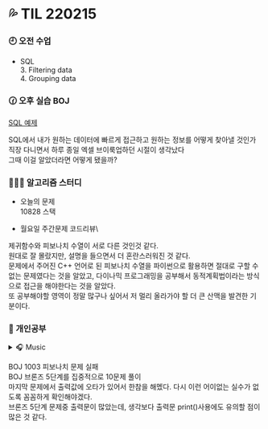 # 💦 TIL 220215

### 🕘 오전 수업

- SQL\
  3. Filtering data\
  4. Grouping data

### 🕜 오후 실습 BOJ

[SQL 예제](/TIL/week8/02.13/DB_04_02_SQL_single_table_queries.sql)

SQL에서 내가 원하는 데이터에 빠르게 접근하고 원하는 정보를 어떻게 찾아낼 것인가\
직장 다니면서 하루 종일 엑셀 브이룩업하던 시절이 생각났다\
그때 이걸 알았더라면 어떻게 됐을까?

</div>
</details>

### 👨🏻‍🏫 알고리즘 스터디

- 오늘의 문제\
  10828 스택

- 월요일 주간문제 코드리뷰\

제귀함수와 피보나치 수열이 서로 다른 것인것 같다.\
원대로 잘 몰랐지만, 설명을 들으면서 더 혼란스러워진 것 같다.\
문제에서 주어진 C++ 언어로 된 피보나치 수열을 파이썬으로 활용하면 절대로 구할 수 없는 문제였다는 것을 알았고, 다이나믹 프로그래밍을 공부해서 동적계획법이라는 방식으로 접근을 해야한다는 것을 알았다.\
또 공부해야할 영역이 정말 많구나 싶어서 저 멀리 올라가야 할 더 큰 산맥을 발견한 기분이다.

### 🤨 개인공부

<details>
    <summary> 🎧 Music</summary>

[essential;](https://www.youtube.com/watch?v=TNkM5_nf01U)

</details>

BOJ 1003 피보나치 문제 실패\
BOJ 브론즈 5단계를 집중적으로 10문제 풀이\
마지막 문제에서 출력값에 오타가 있어서 한참을 해멨다. 다시 이런 어이없는 실수가 없도록 꼼꼼하게 확인해야겠다.\
브론즈 5단계 문제중 출력문이 많았는데, 생각보다 출력문 print()사용에도 유의할 점이 많은 것 같다.
